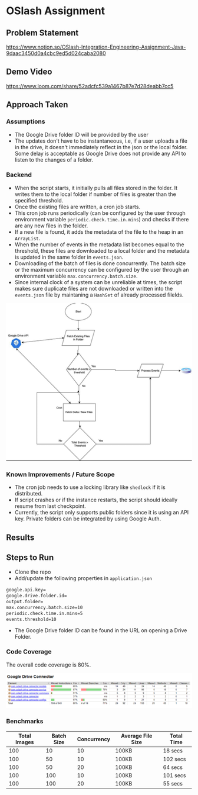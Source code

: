 # OSlash Assignment

## Problem Statement
https://www.notion.so/OSlash-Integration-Engineering-Assignment-Java-9daac3450d0a4cbc9ed5d024caba2080

## Demo Video
https://www.loom.com/share/52adcfc539a1467b87e7d28deabb7cc5

## Approach Taken

### Assumptions

- The Google Drive folder ID will be provided by the user
- The updates don't have to be instantaneous, i.e, if a user uploads a file in the drive, it doesn't immediately reflect in the json or the local folder. Some delay is acceptable as Google Drive does not provide any API to listen to the changes of a folder.

### Backend

- When the script starts, it initially pulls all files stored in the folder. It writes them to the local folder if number of files is greater than the specified threshold.
- Once the existing files are written, a cron job starts.
- This cron job runs periodically (can be configured by the user through environment variable `periodic.check.time.in.mins`) and checks if there are any new files in the folder.
- If a new file is found, it adds the metadata of the file to the heap in an `ArrayList`.
- When the number of events in the metadata list becomes equal to the threshold, these files are downloaded to a local folder and the metadata is updated in the same folder in `events.json`.
- Downloading of the batch of files is done concurrently. The batch size or the maximum concurrency can be configured by the user through an environment variable `max.concurrency.batch.size`.
- Since internal clock of a system can be unreliable at times, the script makes sure duplicate files are not downloaded or written into the `events.json` file by maintaning a `HashSet` of already processed fileIds.

![Architecture](/assets/architecture.jpg)

### Known Improvements / Future Scope

- The cron job needs to use a locking library like `shedlock` if it is distributed.
- If script crashes or if the instance restarts, the script should ideally resume from last checkpoint.
- Currently, the script only supports public folders since it is using an API key. Private folders can be integrated by using Google Auth.

## Results

## Steps to Run

- Clone the repo
- Add/update the following properties in `application.json`
```properties
google.api.key=
google.drive.folder.id=
output.folder=
max.concurrency.batch.size=10
periodic.check.time.in.mins=5
events.threshold=10
```
- The Google Drive folder ID can be found in the URL on opening a Drive Folder.

### Code Coverage

The overall code coverage is 80%.

![Code Coverage](/assets/test_coverage.png)

### Benchmarks

| Total Images | Batch Size | Concurrency | Average File Size | Total Time |
|--------------|------------|-------------|-------------------|------------|
| 100          | 10         | 10          | 100KB             | 18 secs    |
| 100          | 50         | 10          | 100KB             | 102 secs   |
| 100          | 50         | 20          | 100KB             | 64 secs    |
| 100          | 100        | 10          | 100KB             | 101 secs   |
| 100          | 100        | 20          | 100KB             | 55 secs    |